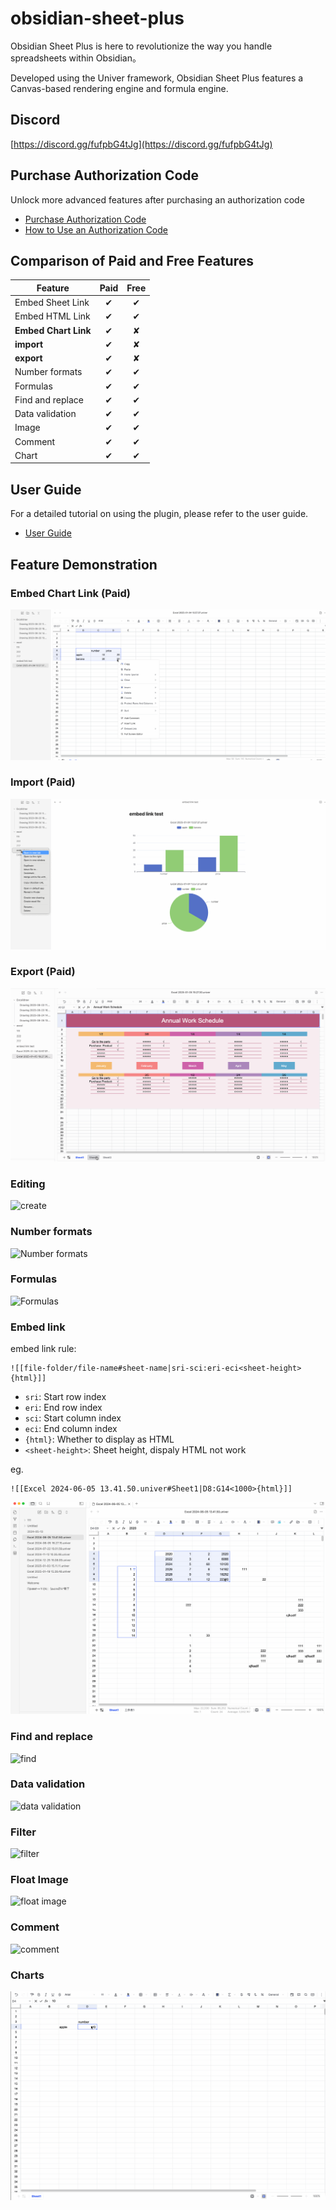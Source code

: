 # obsidian-sheet-plus
Obsidian Sheet Plus  is here to revolutionize the way you handle spreadsheets within Obsidian。

Developed using the Univer framework, Obsidian Sheet Plus features a Canvas-based rendering engine and formula engine.

## Discord

[https://discord.gg/fufpbG4tJg](https://discord.gg/fufpbG4tJg)

## Purchase Authorization Code
Unlock more advanced features after purchasing an authorization code
- [Purchase Authorization Code](https://ko-fi.com/s/353d33a2dd)
- [How to Use an Authorization Code](https://ko-fi.com/post/How-to-Use-an-Authorization-Code-S6S318IUM7)

## Comparison of Paid and Free Features
|Feature|Paid|Free|
|---|:---:|:--:|
|Embed Sheet Link|✔︎|✔︎|
|Embed HTML Link|✔︎|✔︎|
|**Embed Chart Link**|✔︎|✘|
|**import**|✔︎|✘|
|**export**|✔︎|✘|
|Number formats|✔︎|✔︎|
|Formulas|✔︎|✔︎|
|Find and replace|✔︎|✔︎|
|Data validation|✔︎|✔︎|
|Image|✔︎|✔︎|
|Comment|✔︎|✔︎|
|Chart|✔︎|✔︎|

## User Guide
For a detailed tutorial on using the plugin, please refer to the user guide.

- [User Guide](https://github.com/ljcoder2015/obsidian-sheet-plus/wiki/User-Guide)

## Feature Demonstration
### Embed Chart Link (Paid)
![Embed Chart Link](/images/embed-link-chart.gif)
### Import (Paid)
![Import](/images/import.gif)
### Export (Paid)
![Import](/images/export.gif)

### Editing
![create](/images/create.gif)

### Number formats
![Number formats](/images/Number-formats.gif)

###  Formulas
![Formulas](/images/Formulas.gif)

### Embed link
embed link rule:
```
![[file-folder/file-name#sheet-name|sri-sci:eri-eci<sheet-height>{html}]]
```

- `sri`: Start row index
- `eri`: End row index
- `sci`: Start column index
- `eci`: End column index
- `{html}`: Whether to display as HTML
- `<sheet-height>`: Sheet height, dispaly HTML not work

eg.
```
![[Excel 2024-06-05 13.41.50.univer#Sheet1|D8:G14<1000>{html}]]
```

![embed link](/images/embed-link.gif)

### Find and replace
![find](/images/find.gif)

### Data validation
![data validation](/images/data-validation.gif)

### Filter
![filter](/images/filter.gif)

### Float Image
![float image](/images/image.gif)

### Comment
![comment](/images/remark.gif)

### Charts
![charts](/images/charts.gif)

